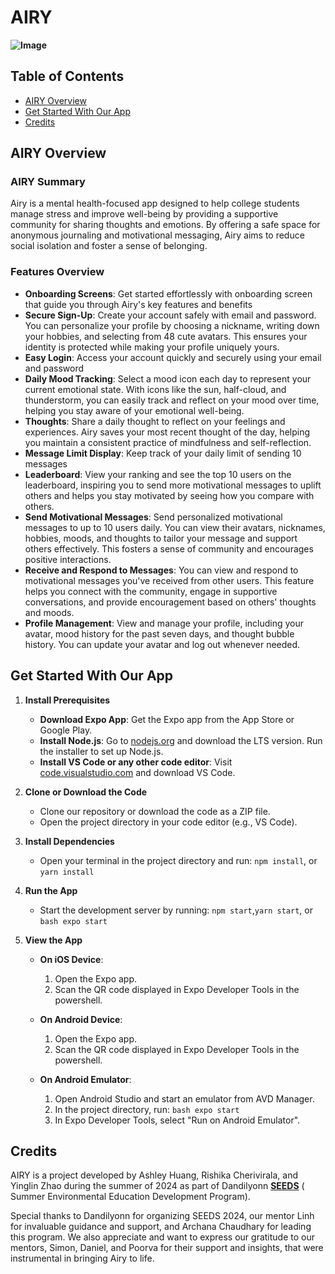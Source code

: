 # AIRY
**![Image](airyappcover.png)**

## Table of Contents
- [AIRY Overview](#app-summary)
- [Get Started With Our App](#get-started-with-our-app)
- [Credits](#credits)

## AIRY Overview
### AIRY Summary

Airy is a mental health-focused app designed to help college students manage stress and improve well-being by providing a supportive community for sharing thoughts and emotions. By offering a safe space for anonymous journaling and motivational messaging, Airy aims to reduce social isolation and foster a sense of belonging.

### Features Overview
- **Onboarding Screens**: Get started effortlessly with onboarding screen that guide you through Airy's key features and benefits
- **Secure Sign-Up**: Create your account safely with email and password. You can personalize your profile by choosing a nickname, writing down your hobbies, and selecting from 48 cute avatars. This ensures your identity is protected while making your profile uniquely yours.
- **Easy Login**: Access your account quickly and securely using your email and password
- **Daily Mood Tracking**: Select a mood icon each day to represent your current emotional state. With icons like the sun, half-cloud, and thunderstorm, you can easily track and reflect on your mood over time, helping you stay aware of your emotional well-being.
- **Thoughts**: Share a daily thought to reflect on your feelings and experiences. Airy saves your most recent thought of the day, helping you maintain a consistent practice of mindfulness and self-reflection.
- **Message Limit Display**: Keep track of your daily limit of sending 10 messages
- **Leaderboard**: View your ranking and see the top 10 users on the leaderboard, inspiring you to send more motivational messages to uplift others and helps you stay motivated by seeing how you compare with others.
- **Send Motivational Messages**: Send personalized motivational messages to up to 10 users daily. You can view their avatars, nicknames, hobbies, moods, and thoughts to tailor your message and support others effectively. This fosters a sense of community and encourages positive interactions.
- **Receive and Respond to Messages**: You can view and respond to motivational messages you've received from other users. This feature helps you connect with the community, engage in supportive conversations, and provide encouragement based on others' thoughts and moods.
- **Profile Management**: View and manage your profile, including your avatar, mood history for the past seven days, and thought bubble history. You can update your avatar and log out whenever needed. 

## Get Started With Our App

1. **Install Prerequisites**

   - **Download Expo App**: Get the Expo app from the App Store or Google Play.
   - **Install Node.js**: Go to [nodejs.org](https://nodejs.org/) and download the LTS version. Run the installer to set up Node.js.
   - **Install VS Code or any other code editor**: Visit [code.visualstudio.com](https://code.visualstudio.com/) and download VS Code.

2. **Clone or Download the Code**

   - Clone our repository or download the code as a ZIP file.
   - Open the project directory in your code editor (e.g., VS Code).

3. **Install Dependencies**

   - Open your terminal in the project directory and run:
     `npm install`, or `yarn install`

4. **Run the App**

   - Start the development server by running:
     `npm start`,`yarn start`, or `bash expo start`

5. **View the App**

   - **On iOS Device**:
     1. Open the Expo app.
     2. Scan the QR code displayed in Expo Developer Tools in the powershell.

   - **On Android Device**:
     1. Open the Expo app.
     2. Scan the QR code displayed in Expo Developer Tools in the powershell.

   - **On Android Emulator**:
     1. Open Android Studio and start an emulator from AVD Manager.
     2. In the project directory, run:
        `bash expo start`
     3. In Expo Developer Tools, select "Run on Android Emulator".

## Credits

AIRY is a project developed by Ashley Huang, Rishika Cherivirala, and Yinglin Zhao during the summer of 2024 as part of Dandilyonn [**SEEDS**](https://sites.google.com/view/seeds-dandilyonn) (​Summer Environmental Education Development Program).

Special thanks to Dandilyonn for organizing SEEDS 2024, our mentor Linh for invaluable guidance and support, and Archana Chaudhary for leading this program. We also appreciate and want to express our gratitude to our mentors, Simon, Daniel, and Poorva for their support and insights, that were instrumental in bringing Airy to life.

